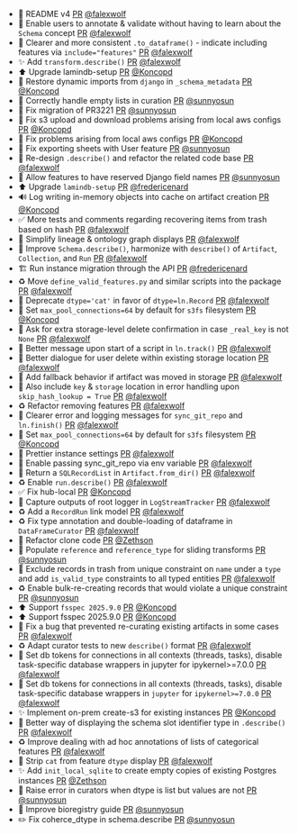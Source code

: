 - :memo: README v4 [PR](https://github.com/laminlabs/lamindb/pull/3216) [@falexwolf](https://github.com/falexwolf)
- 🚸 Enable users to annotate & validate without having to learn about the `Schema` concept [PR](https://github.com/laminlabs/lamindb/pull/3231) [@falexwolf](https://github.com/falexwolf)
- 🚸 Clearer and more consistent `.to_dataframe()` - indicate including features via `include="features"` [PR](https://github.com/laminlabs/lamindb/pull/3230) [@falexwolf](https://github.com/falexwolf)
- ✨ Add `transform.describe()` [PR](https://github.com/laminlabs/lamindb/pull/3226) [@falexwolf](https://github.com/falexwolf)
- ⬆️ Upgrade lamindb-setup [PR](https://github.com/laminlabs/lamindb/pull/3227) [@Koncopd](https://github.com/Koncopd)
- 🐛 Restore dynamic imports from `django` in `_schema_metadata` [PR](https://github.com/laminlabs/lamindb-setup/pull/1177) [@Koncopd](https://github.com/Koncopd)
- 🎨 Correctly handle empty lists in curation [PR](https://github.com/laminlabs/lamindb/pull/3224) [@sunnyosun](https://github.com/sunnyosun)
- 🐛  Fix migration of PR3221 [PR](https://github.com/laminlabs/lamindb/pull/3225) [@sunnyosun](https://github.com/sunnyosun)
- 🐛 Fix s3 upload and download problems arising from local aws configs [PR](https://github.com/laminlabs/lamindb/pull/3222) [@Koncopd](https://github.com/Koncopd)
- 🐛 Fix problems arising from local aws configs [PR](https://github.com/laminlabs/lamindb-setup/pull/1176) [@Koncopd](https://github.com/Koncopd)
- 🐛 Fix exporting sheets with User feature [PR](https://github.com/laminlabs/lamindb/pull/3221) [@sunnyosun](https://github.com/sunnyosun)
- 🚸 Re-design `.describe()` and refactor the related code base [PR](https://github.com/laminlabs/lamindb/pull/3218) [@falexwolf](https://github.com/falexwolf)
- 🚸 Allow features to have reserved Django field names [PR](https://github.com/laminlabs/lamindb/pull/3209) [@sunnyosun](https://github.com/sunnyosun)
- ⬆️ Upgrade `lamindb-setup` [PR](https://github.com/laminlabs/lamindb/pull/3214) [@fredericenard](https://github.com/fredericenard)
- 🔊 Log writing in-memory objects into cache on artifact creation [PR](https://github.com/laminlabs/lamindb/pull/3220) [@Koncopd](https://github.com/Koncopd)
- ✅  More tests and comments regarding recovering items from trash based on hash [PR](https://github.com/laminlabs/lamindb/pull/3219) [@falexwolf](https://github.com/falexwolf)
- 💄 Simplify lineage & ontology graph displays [PR](https://github.com/laminlabs/lamindb/pull/3215) [@falexwolf](https://github.com/falexwolf)
- 🚸 Improve `Schema.describe()`, harmonize with `describe()` of `Artifact`, `Collection`, and `Run` [PR](https://github.com/laminlabs/lamindb/pull/3213) [@falexwolf](https://github.com/falexwolf)
- 🏗️ Run instance migration through the API [PR](https://github.com/laminlabs/lamindb-setup/pull/1161) [@fredericenard](https://github.com/fredericenard)
- ♻️ Move `define_valid_features.py` and similar scripts into the package [PR](https://github.com/laminlabs/lamindb/pull/3211) [@falexwolf](https://github.com/falexwolf)
- 🚚 Deprecate `dtype='cat'` in favor of `dtype=ln.Record` [PR](https://github.com/laminlabs/lamindb/pull/3208) [@falexwolf](https://github.com/falexwolf)
- 🔧 Set `max_pool_connections=64` by default for `s3fs` filesystem [PR](https://github.com/laminlabs/lamindb/pull/3210) [@Koncopd](https://github.com/Koncopd)
- 🚸 Ask for extra storage-level delete confirmation in case `_real_key` is not `None` [PR](https://github.com/laminlabs/lamindb/pull/3207) [@falexwolf](https://github.com/falexwolf)
- 🚸 Better message upon start of a script in `ln.track()` [PR](https://github.com/laminlabs/lamindb/pull/3206) [@falexwolf](https://github.com/falexwolf)
- 🚸 Better dialogue for user delete within existing storage location [PR](https://github.com/laminlabs/lamindb/pull/3205) [@falexwolf](https://github.com/falexwolf)
- 🚸 Add fallback behavior if artifact was moved in storage [PR](https://github.com/laminlabs/lamindb/pull/3204) [@falexwolf](https://github.com/falexwolf)
- 🐛 Also include `key` & `storage` location in error handling upon `skip_hash_lookup = True` [PR](https://github.com/laminlabs/lamindb/pull/3203) [@falexwolf](https://github.com/falexwolf)
- ♻️ Refactor removing features [PR](https://github.com/laminlabs/lamindb/pull/3202) [@falexwolf](https://github.com/falexwolf)
- 🚸 Clearer error and logging messages for `sync_git_repo` and `ln.finish()` [PR](https://github.com/laminlabs/lamindb/pull/3200) [@falexwolf](https://github.com/falexwolf)
- 🔧 Set `max_pool_connections=64` by default for `s3fs` filesystem [PR](https://github.com/laminlabs/lamindb-setup/pull/1146) [@Koncopd](https://github.com/Koncopd)
- 🚸 Prettier instance settings [PR](https://github.com/laminlabs/lamindb-setup/pull/1175) [@falexwolf](https://github.com/falexwolf)
- 🚸 Enable passing sync_git_repo via env variable [PR](https://github.com/laminlabs/lamindb/pull/3199) [@falexwolf](https://github.com/falexwolf)
- 🚸 Return a `SQLRecordList` in `Artifact.from_dir()` [PR](https://github.com/laminlabs/lamindb/pull/3198) [@falexwolf](https://github.com/falexwolf)
- ♻️ Enable `run.describe()` [PR](https://github.com/laminlabs/lamindb/pull/3197) [@falexwolf](https://github.com/falexwolf)
- ✅ Fix hub-local [PR](https://github.com/laminlabs/lamindb-setup/pull/1174) [@Koncopd](https://github.com/Koncopd)
- 🐛 Capture outputs of root logger in `LogStreamTracker` [PR](https://github.com/laminlabs/lamindb/pull/3196) [@falexwolf](https://github.com/falexwolf)
- ♻️ Add a `RecordRun` link model [PR](https://github.com/laminlabs/lamindb/pull/3195) [@falexwolf](https://github.com/falexwolf)
- ♻️ Fix type annotation and double-loading of dataframe in `DataFrameCurator` [PR](https://github.com/laminlabs/lamindb/pull/3194) [@falexwolf](https://github.com/falexwolf)
- 🎨 Refactor clone code [PR](https://github.com/laminlabs/lamindb-setup/pull/1173) [@Zethson](https://github.com/Zethson)
- 🚸 Populate `reference` and `reference_type` for sliding transforms [PR](https://github.com/laminlabs/lamindb/pull/3193) [@sunnyosun](https://github.com/sunnyosun)
- 🐛 Exclude records in trash from unique constraint on `name` under a `type` and add `is_valid_type` constraints to all typed entities  [PR](https://github.com/laminlabs/lamindb/pull/3191) [@falexwolf](https://github.com/falexwolf)
- ♻️ Enable bulk-re-creating records that would violate a unique constraint [PR](https://github.com/laminlabs/lamindb/pull/3189) [@sunnyosun](https://github.com/sunnyosun)
- ⬆️ Support `fsspec 2025.9.0` [PR](https://github.com/laminlabs/lamindb/pull/3192) [@Koncopd](https://github.com/Koncopd)
- ⬆️ Support fsspec 2025.9.0 [PR](https://github.com/laminlabs/lamindb-setup/pull/1172) [@Koncopd](https://github.com/Koncopd)
- 🐛 Fix a bug that prevented re-curating existing artifacts in some cases [PR](https://github.com/laminlabs/lamindb/pull/3187) [@falexwolf](https://github.com/falexwolf)
- ♻️ Adapt curator tests to new `describe()` format [PR](https://github.com/laminlabs/lamindb/pull/3190) [@falexwolf](https://github.com/falexwolf)
- 🐛 Set db tokens for connections in all contexts (threads, tasks), disable task-specific database wrappers in jupyter for ipykernel>=7.0.0 [PR](https://github.com/laminlabs/lamindb/pull/3172) [@falexwolf](https://github.com/falexwolf)
- 🐛 Set db tokens for connections in all contexts (threads, tasks), disable task-specific database wrappers in `jupyter` for `ipykernel>=7.0.0` [PR](https://github.com/laminlabs/lamindb-setup/pull/1169) [@falexwolf](https://github.com/falexwolf)
- ✨ Implement on-prem create-s3 for existing instances [PR](https://github.com/laminlabs/lamindb-setup/pull/1167) [@Koncopd](https://github.com/Koncopd)
- 💄 Better way of displaying the schema slot identifier type in `.describe()` [PR](https://github.com/laminlabs/lamindb/pull/3186) [@falexwolf](https://github.com/falexwolf)
- ♻️ Improve dealing with ad hoc annotations of lists of categorical features [PR](https://github.com/laminlabs/lamindb/pull/3184) [@falexwolf](https://github.com/falexwolf)
- 💄 Strip `cat` from feature `dtype` display [PR](https://github.com/laminlabs/lamindb/pull/3185) [@falexwolf](https://github.com/falexwolf)
- ✨ Add `init_local_sqlite` to create empty copies of existing Postgres instances [PR](https://github.com/laminlabs/lamindb-setup/pull/1149) [@Zethson](https://github.com/Zethson)
- 🎨 Raise error in curators when dtype is list but values are not [PR](https://github.com/laminlabs/lamindb/pull/3183) [@sunnyosun](https://github.com/sunnyosun)
- 📝 Improve bioregistry guide [PR](https://github.com/laminlabs/lamindb/pull/3182) [@sunnyosun](https://github.com/sunnyosun)
- ✏️ Fix coherce_dtype in schema.describe [PR](https://github.com/laminlabs/lamindb/pull/3181) [@sunnyosun](https://github.com/sunnyosun)
